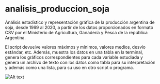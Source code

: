 # analisis_produccion_soja
Análisis estadístico y representación gráfica de la producción argentina de soja, desde 1969 al 2020, a partir de los datos proporcionados en formato CSV por el Ministerio de Agricultura, Ganadería y Pesca de la república Argentina.

El script devuelve valores máximos y mínimos, valores medios, desvío estándar, etc. 
Además, muestra los datos en una tabla en la terminal, genera los gráficos correspondientes para cada variable estudiada y genera un archivo de texto con los datos como tabla para su interpretación y además como una lista, para su uso en otro script o programa.

![Alt text](/analisis_produccion_soja/blob/main/terminal.png "Optional Title")
